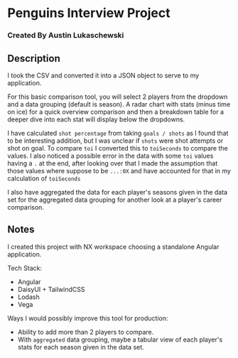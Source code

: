 # Penguins Interview Project
### Created By Austin Lukaschewski

## Description
I took the CSV and converted it into a JSON object to serve to my application.

For this basic comparison tool, you will select 2 players from the dropdown and a data grouping (default is season). A radar chart with stats (minus time on ice) for a quick overview comparison and then a breakdown table for a deeper dive into each stat will display below the dropdowns.

I have calculated `shot percentage` from taking `goals / shots` as I found that to be interesting addition, but I was unclear if `shots` were shot attempts or shot on goal.
To compare `toi` I converted this to `toiSeconds` to compare the values. I also noticed a possible error in the data with some `toi` values having a `.` at the end, after looking over that I made the assumption that those values where suppose to be `...:0X` and have accounted for that in my calculation of `toiSeconds`

I also have aggregated the data for each player's seasons given in the data set for the aggregated data grouping for another look at a player's career comparison.

## Notes
I created this project with NX workspace choosing a standalone Angular application.

Tech Stack:
- Angular
- DaisyUI + TailwindCSS
- Lodash
- Vega

Ways I would possibly improve this tool for production:
- Ability to add more than 2 players to compare.
- With `aggregated` data grouping, maybe a tabular view of each player's stats for each season given in the data set.